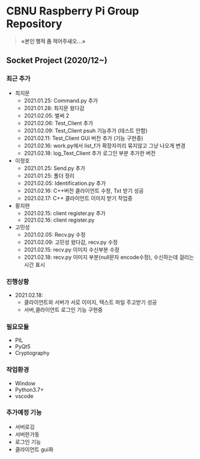 # CBNU Raspberry Pi Group Repository

> **&laquo;본인 행적 좀 적어주새오...&raquo;**


## Socket Project (2020/12~)

### 최근 추가
  * 최지문
    * 2021.01.25: Command.py 추가
    * 2021.01.28: 최지문 왔다감
    * 2021.02.05: 벌써 2
    * 2021.02.06: Test_Client 추가
    * 2021.02.09: Test_Client psuh 기능추가 (테스트 안함)
    * 2021.02.11: Test_Client GUi 버전 추가 (기능 구현중)
    * 2021.02.16: work.py에서 list_f가 확장자끼리 묶지않고 그냥 나오게 변경
    * 2021.02.18: log_Text_Client 추가 로그인 부분 추가한 버전
  * 이정호
    * 2021.01.25: Send.py 추가
    * 2021.01.25: 폴더 정리
    * 2021.02.05: Identification.py 추가
    * 2021.02.16: C++버전 클라이언트 수정, Txt 받기 성공
    * 2021.02.17: C++ 클라이언트 이미지 받기 작업중
  * 황지현
    * 2021.02.15: client register.py 추가
    * 2021.02.16: client register.py 
  * 고민성
    * 2021.02.05: Recv.py 수정
    * 2021.02.09: 고민성 왔다감, recv.py 수정
    * 2021.02.15: recv.py 이미지 수신부분 수정
    * 2021.02.18: recv.py 이미지 부분(null문자 encode수정), 수신하는데 걸리는 시간 표시
### 진행상황
  * 2021.02.18: 
    * 클라이언트와 서버가 서로 이미지, 텍스트 파일 주고받기 성공
    * 서버,클라이언트 로그인 기능 구현중   

### 필요모듈
  *  PIL
  *  PyQt5
  *  Cryptography
  

### 작업환경
  * Window
  * Python3.7+
  * vscode

### 추가예정 기능
  * 서버로깅
  * 서버한가동
  * 로그인 기능
  * 클라이언트 gui화
 
